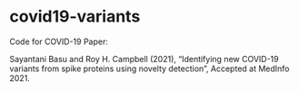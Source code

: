 # covid19-variants

Code for COVID-19 Paper:

Sayantani Basu and Roy H. Campbell (2021), “Identifying new COVID-19 variants from spike proteins using novelty detection”, Accepted at MedInfo 2021.

